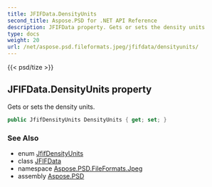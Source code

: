 ```yaml
---
title: JFIFData.DensityUnits
second_title: Aspose.PSD for .NET API Reference
description: JFIFData property. Gets or sets the density units
type: docs
weight: 20
url: /net/aspose.psd.fileformats.jpeg/jfifdata/densityunits/
---
```

{{< psd/tize >}}
## JFIFData.DensityUnits property

Gets or sets the density units.

```csharp
public JfifDensityUnits DensityUnits { get; set; }
```

### See Also

* enum [JfifDensityUnits](../../jfifdensityunits/)
* class [JFIFData](../)
* namespace [Aspose.PSD.FileFormats.Jpeg](../../../aspose.psd.fileformats.jpeg/)
* assembly [Aspose.PSD](../../../)


